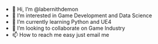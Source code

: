 - 👋 Hi, I’m @labernithdemon
- 👀 I’m interested in Game Development and Data Science
- 🌱 I’m currently learning Python and UE4
- 💞️ I’m looking to collaborate on Game Industry
- 📫 How to reach me easy just email me
<!---
labernithdemon/labernithdemon is a ✨ special ✨ repository because its `README.md` (this file) appears on your GitHub profile.
You can click the Preview link to take a look at your changes.
--->
